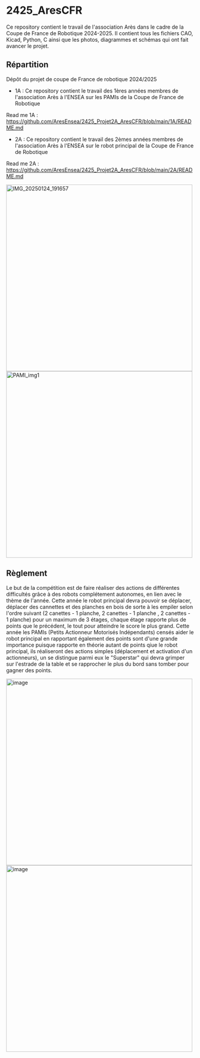 # 2425_AresCFR
Ce repository contient le travail de l'association Arès dans le cadre de la Coupe de France de Robotique 2024-2025. Il contient tous les fichiers CAO, Kicad, Python, C ainsi que les photos, diagrammes et schémas qui ont fait avancer le projet.

## Répartition
Dépôt du projet de coupe de France de robotique 2024/2025
- 1A : Ce repository contient le travail des 1ères années membres de l'association Arès à l'ENSEA sur les PAMIs de la Coupe de France de Robotique

Read me 1A :
      https://github.com/AresEnsea/2425_Projet2A_AresCFR/blob/main/1A/README.md
      
- 2A : Ce repository contient le travail des 2èmes années membres de l'association Arès à l'ENSEA sur le robot principal de la Coupe de France de Robotique

Read me 2A :
      https://github.com/AresEnsea/2425_Projet2A_AresCFR/blob/main/2A/README.md
      
<img src="https://github.com/user-attachments/assets/f719fcd2-1e79-4abe-89d7-a2176633c4ac" alt="IMG_20250124_191657" width="500"/>
<img src="https://github.com/user-attachments/assets/45f6e25f-2a6f-4edc-9d75-9a7a13105c7d" alt="PAMI_img1" width="500"/>


## Règlement
Le but de la compétition est de faire réaliser des actions de différentes difficultés grâce à des robots complétement autonomes, en lien avec le thème de l'année. Cette année le robot principal devra pouvoir se déplacer, déplacer des cannettes et des planches en bois de sorte à les empiler selon l'ordre suivant (2 canettes - 1 planche, 2 canettes - 1 planche , 2 canettes - 1 planche) pour un maximum de 3 étages, chaque étage rapporte plus de points que le précédent, le tout pour atteindre le score le plus grand. Cette année les PAMIs (Petits Actionneur Motorisés Indépendants) censés aider le robot principal en rapportant également des points sont d'une grande importance puisque rapporte en théorie autant de points qiue le robot principal, ils réaliseront des actions simples (déplacement et activation d'un actionneurs), un se distingue parmi eux le "Superstar" qui devra grimper sur l'estrade de la table et se rapprocher le plus du bord sans tomber pour gagner des points.

<img src="https://github.com/user-attachments/assets/a6300a36-e328-420a-aa51-a023f629f76c" alt="image" width="500"/>
<img src="https://github.com/user-attachments/assets/b96aa175-f7d3-4dc1-903e-3187cf72d416" alt="image" width="500"/>
